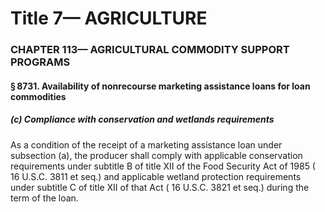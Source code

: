 
# Title 7— AGRICULTURE
### CHAPTER 113— AGRICULTURAL COMMODITY SUPPORT PROGRAMS
#### § 8731. Availability of nonrecourse marketing assistance loans for loan commodities
##### (c) Compliance with conservation and wetlands requirements

As a condition of the receipt of a marketing assistance loan under subsection (a), the producer shall comply with applicable conservation requirements under subtitle B of title XII of the Food Security Act of 1985 ( 16 U.S.C. 3811 et seq.) and applicable wetland protection requirements under subtitle C of title XII of that Act ( 16 U.S.C. 3821 et seq.) during the term of the loan.
